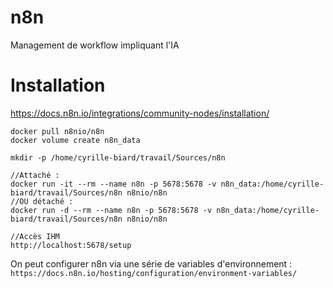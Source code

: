 # n8n

Management de workflow impliquant l'IA


# Installation 

https://docs.n8n.io/integrations/community-nodes/installation/

```
docker pull n8nio/n8n
docker volume create n8n_data

mkdir -p /home/cyrille-biard/travail/Sources/n8n

//Attaché :
docker run -it --rm --name n8n -p 5678:5678 -v n8n_data:/home/cyrille-biard/travail/Sources/n8n n8nio/n8n
//OU détaché :
docker run -d --rm --name n8n -p 5678:5678 -v n8n_data:/home/cyrille-biard/travail/Sources/n8n n8nio/n8n

//Accès IHM
http://localhost:5678/setup
```

On peut configurer n8n via une série de variables d'environnement : 
`https://docs.n8n.io/hosting/configuration/environment-variables/`

